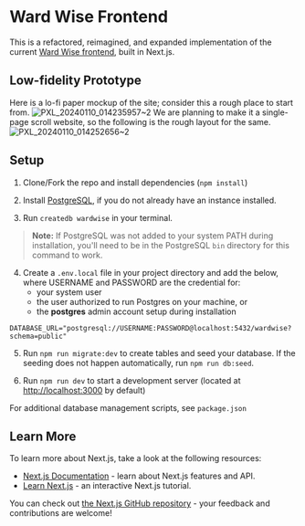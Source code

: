 # Ward Wise Frontend

This is a refactored, reimagined, and expanded implementation of the current [Ward Wise frontend](https://github.com/ward-wise/alderman-spending-data-viz), built in Next.js.

## Low-fidelity Prototype
Here is a lo-fi paper mockup of the site; consider this a rough place to start from.
![PXL_20240110_014235957~2](https://github.com/ward-wise/ward-wise-front-end/assets/28895925/e687037f-e2f5-4452-bc0a-c31866e22e38)
We are planning to make it a single-page scroll website, so the following is the rough layout for the same.
![PXL_20240110_014252656~2](https://github.com/ward-wise/ward-wise-front-end/assets/28895925/b2f91a6d-076f-40ee-a703-31c23c918973)

## Setup

1. Clone/Fork the repo and install dependencies (`npm install`)

2. Install [PostgreSQL](https://www.postgresql.org/docs/current/tutorial-install.html), if you do not already have an instance installed.

3. Run `createdb wardwise` in your terminal. 
> **Note:** If PostgreSQL was not added to your system PATH during installation, you'll need to be in the PostgreSQL `bin` directory for this command to work.

4. Create a `.env.local` file in your project directory and add the below, where USERNAME and PASSWORD are the credential for:
    * your system user
    * the user authorized to run Postgres on your machine, or
    * the **postgres** admin account setup during installation
```
DATABASE_URL="postgresql://USERNAME:PASSWORD@localhost:5432/wardwise?schema=public"
```

5. Run `npm run migrate:dev` to create tables and seed your database. If the seeding does not happen automatically, run `npm run db:seed`.

6. Run `npm run dev` to start a development server (located at [http://localhost:3000](http://localhost:3000) by default)

For additional database management scripts, see `package.json`

## Learn More

To learn more about Next.js, take a look at the following resources:

- [Next.js Documentation](https://nextjs.org/docs) - learn about Next.js features and API.
- [Learn Next.js](https://nextjs.org/learn) - an interactive Next.js tutorial.

You can check out [the Next.js GitHub repository](https://github.com/vercel/next.js/) - your feedback and contributions are welcome!
